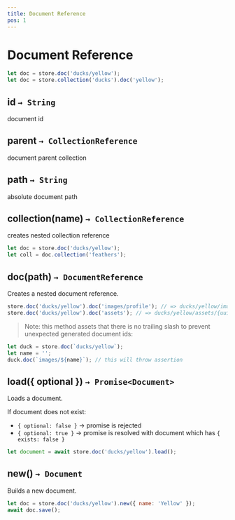 ```yaml
---
title: Document Reference
pos: 1
---
```


# Document Reference

``` javascript
let doc = store.doc('ducks/yellow');
let doc = store.collection('ducks').doc('yellow');
```


## id `→ String`

document id


## parent `→ CollectionReference`

document parent collection


## path `→ String`

absolute document path


## collection(name) `→ CollectionReference`

creates nested collection reference

``` javascript
let doc = store.doc('ducks/yellow');
let coll = doc.collection('feathers');
```


## doc(path) `→ DocumentReference`

Creates a nested document reference.

``` javascript
store.doc('ducks/yellow').doc('images/profile'); // => ducks/yellow/images/profile
store.doc('ducks/yellow').doc('assets'); // => ducks/yellow/assets/{uuid}
```

> Note: this method assets that there is no trailing slash to prevent unexpected generated document ids:

``` javascript
let duck = store.doc(`ducks/yellow`);
let name = '';
duck.doc(`images/${name}`); // this will throw assertion
```


## load({ optional }) `→ Promise<Document>`

Loads a document.

If document does not exist:

* `{ optional: false }` → promise is rejected
* `{ optional: true }` → promise is resolved with document which has `{ exists: false }`

``` javascript
let document = await store.doc('ducks/yellow').load();
```


## new() `→ Document`

Builds a new document.

``` javascript
let doc = store.doc('ducks/yellow').new({ name: 'Yellow' });
await doc.save();
```
